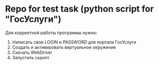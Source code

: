 # Repo for test task (python script for "ГосУслуги")

Для корректной работы программы нужно:
1) Написать свои LOGIN и PASSWORD для портала ГосУслуги
2) Создать и активировать виртуальное окружение
3) Скачать WebDriver
4) Запустить скрипт

